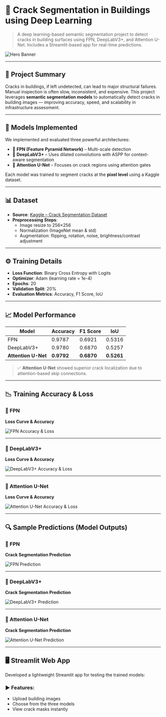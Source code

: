 # 🧱 Crack Segmentation in Buildings using Deep Learning

> A deep learning-based semantic segmentation project to detect cracks in building surfaces using FPN, DeepLabV3+, and Attention U-Net. Includes a Streamlit-based app for real-time predictions.

![Hero Banner](crack_segementation.png)

---

## 🚀 Project Summary

Cracks in buildings, if left undetected, can lead to major structural failures. Manual inspection is often slow, inconsistent, and expensive. This project leverages **semantic segmentation models** to automatically detect cracks in building images — improving accuracy, speed, and scalability in infrastructure assessment.

---

## 🧠 Models Implemented

We implemented and evaluated three powerful architectures:

- 🔹 **FPN (Feature Pyramid Network)** – Multi-scale detection
- 🔹 **DeepLabV3+** – Uses dilated convolutions with ASPP for context-aware segmentation
- 🔹 **Attention U-Net** – Focuses on crack regions using attention gates

Each model was trained to segment cracks at the **pixel level** using a Kaggle dataset.

---

## 📊 Dataset

- **Source**: [Kaggle – Crack Segmentation Dataset](https://www.kaggle.com/datasets/lakshaymiddha/crack-segmentation-dataset)
- **Preprocessing Steps**:
  - Image resize to 256×256
  - Normalization (ImageNet mean & std)
  - Augmentation: flipping, rotation, noise, brightness/contrast adjustment

---

## ⚙️ Training Details

- **Loss Function**: Binary Cross Entropy with Logits
- **Optimizer**: Adam (learning rate = 1e-4)
- **Epochs**: 20
- **Validation Split**: 20%
- **Evaluation Metrics**: Accuracy, F1 Score, IoU

---

## 📈 Model Performance

| Model           | Accuracy | F1 Score | IoU    |
|----------------|----------|----------|--------|
| FPN            | 0.9787   | 0.6921   | 0.5316 |
| DeepLabV3+     | 0.9780   | 0.6870   | 0.5257 |
| **Attention U-Net** | **0.9792**   | **0.6870**   | **0.5261** |

> ✅ **Attention U-Net** showed superior crack localization due to attention-based skip connections.

---

## 📉 Training Accuracy & Loss

### 🔹 FPN
**Loss Curve & Accuracy**
  
![FPN Accuracy & Loss](fpn_graph.png)

---

### 🔹 DeepLabV3+
**Loss Curve & Accuracy**
  
![DeepLabV3+ Accuracy & Loss](deeplabv3_graph.png)

---

### 🔹 Attention U-Net
**Loss Curve & Accuracy**
  
![Attention U-Net Accuracy & Loss](attention_unet_graph.png)

---

## 🔍 Sample Predictions (Model Outputs)

### 🔹 FPN
**Crack Segmentation Prediction**

![FPN Prediction](fpn_prediction.png)

---

### 🔹 DeepLabV3+
**Crack Segmentation Prediction**

![DeepLabV3+ Prediction](deeplabv3_prediction.png)

---

### 🔹 Attention U-Net
**Crack Segmentation Prediction**

![Attention U-Net Prediction](attention_unet_prediction.png)

---

## 🖥️ Streamlit Web App

Developed a lightweight Streamlit app for testing the trained models:

### ▶ Features:
- Upload building images
- Choose from the three models
- View crack masks instantly


